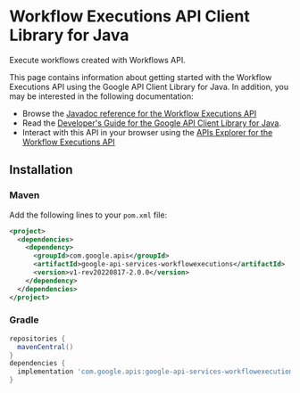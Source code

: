 # Workflow Executions API Client Library for Java

Execute workflows created with Workflows API.

This page contains information about getting started with the Workflow Executions API
using the Google API Client Library for Java. In addition, you may be interested
in the following documentation:

* Browse the [Javadoc reference for the Workflow Executions API][javadoc]
* Read the [Developer's Guide for the Google API Client Library for Java][google-api-client].
* Interact with this API in your browser using the [APIs Explorer for the Workflow Executions API][api-explorer]

## Installation

### Maven

Add the following lines to your `pom.xml` file:

```xml
<project>
  <dependencies>
    <dependency>
      <groupId>com.google.apis</groupId>
      <artifactId>google-api-services-workflowexecutions</artifactId>
      <version>v1-rev20220817-2.0.0</version>
    </dependency>
  </dependencies>
</project>
```

### Gradle

```gradle
repositories {
  mavenCentral()
}
dependencies {
  implementation 'com.google.apis:google-api-services-workflowexecutions:v1-rev20220817-2.0.0'
}
```

[javadoc]: https://googleapis.dev/java/google-api-services-workflowexecutions/latest/index.html
[google-api-client]: https://github.com/googleapis/google-api-java-client/
[api-explorer]: https://developers.google.com/apis-explorer/#p/workflowexecutions/v1/
